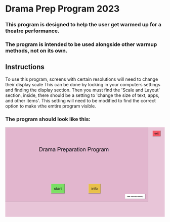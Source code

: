 # Drama Prep Program 2023
 ### This program is designed to help the user get warmed up for a theatre performance.


 ### The program is intended to be used alongside other warmup methods, not on its own.

## Instructions
 To use this program, screens with certain resolutions will need to change their display scale
 This can be done by looking in your computers settings and finding the display section.
 Then you must find the 'Scale and Layout' section, inside, there should be a setting
 to 'change the size of text, apps, and other items'.
 This setting will need to be modified to find the correct option to make vthe emtire program visible.

 ### The program should look like this:
 ![Example Image](/program_appearance.PNG "Program's intended appearance")